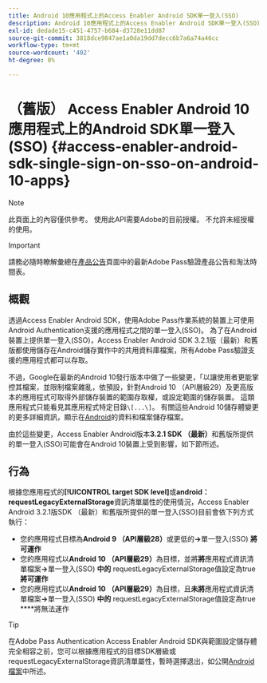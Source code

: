 ```yaml
---
title: Android 10應用程式上的Access Enabler Android SDK單一登入(SSO)
description: Android 10應用程式上的Access Enabler Android SDK單一登入(SSO)
exl-id: dedade15-c451-4757-b684-d3728e11dd87
source-git-commit: 3818dce9847ae1a0da19dd7decc6b7a6a74a46cc
workflow-type: tm+mt
source-wordcount: '402'
ht-degree: 0%

---
```


# （舊版） Access Enabler Android 10應用程式上的Android SDK單一登入(SSO) {#access-enabler-android-sdk-single-sign-on-sso-on-android-10-apps}

>[!NOTE]
>
>此頁面上的內容僅供參考。 使用此API需要Adobe的目前授權。 不允許未經授權的使用。

>[!IMPORTANT]
>
> 請務必隨時瞭解彙總在[產品公告](/help/authentication/product-announcements.md)頁面中的最新Adobe Pass驗證產品公告和淘汰時間表。

## 概觀

透過Access Enabler Android SDK，使用Adobe Pass作業系統的裝置上可使用Android Authentication支援的應用程式之間的單一登入(SSO)。 為了在Android裝置上提供單一登入(SSO)，Access Enabler Android SDK 3.2.1版（最新）和舊版都使用儲存在Android儲存實作中的共用資料庫檔案，所有Adobe Pass驗證支援的應用程式都可以存取。

不過，Google在最新的Android 10發行版本中做了一些變更，「以讓使用者更能掌控其檔案，並限制檔案雜亂，依預設，針對Android 10 （API層級29）及更高版本的應用程式可取得外部儲存裝置的範圍存取權，或設定範圍的儲存裝置。 這類應用程式只能看見其應用程式特定目錄`\[...\]`。 有關這些Android 10儲存體變更的更多詳細資訊，顯示在[Android](https://developer.android.com/training/data-storage/files/external-scoped)的資料和檔案儲存檔案。

由於這些變更，Access Enabler Android版本&#x200B;**3.2.1 SDK （最新）**&#x200B;和舊版所提供的單一登入(SSO)可能會在Android 10裝置上受到影響，如下節所述。

## 行為

根據您應用程式的&#x200B;**[!UICONTROL target SDK level]**&#x200B;或&#x200B;**android：requestLegacyExternalStorage**&#x200B;資訊清單屬性的使用情況，Access Enabler Android 3.2.1版SDK （最新）和舊版所提供的單一登入(SSO)目前會依下列方式執行：

- 您的應用程式目標為&#x200B;**Android 9 （API層級28）**&#x200B;或更低的&#x200B;**-\>**&#x200B;單一登入(SSO) **將可運作**
- 您的應用程式以&#x200B;**Android 10** **（API層級29）**&#x200B;為目標，並將&#x200B;**將**&#x200B;應用程式資訊清單檔案&#x200B;**-\>**&#x200B;單一登入(SSO) **中的** requestLegacyExternalStorage值設定為true **將可運作**
- 您的應用程式以&#x200B;**Android 10** **（API層級29）**&#x200B;為目標，且&#x200B;**未將**&#x200B;應用程式資訊清單檔案&#x200B;**-\>**&#x200B;單一登入(SSO) **中的** requestLegacyExternalStorage值設定為true ****&#x200B;將無法運作

>[!TIP]
>
> 在Adobe Pass Authentication Access Enabler Android SDK與範圍設定儲存體完全相容之前，您可以根據應用程式的目標SDK層級或requestLegacyExternalStorage資訊清單屬性，暫時選擇退出，如公開[Android檔案](https://developer.android.com/training/data-storage/files/external-scoped#opt-out-of-scoped-storage)中所述。
